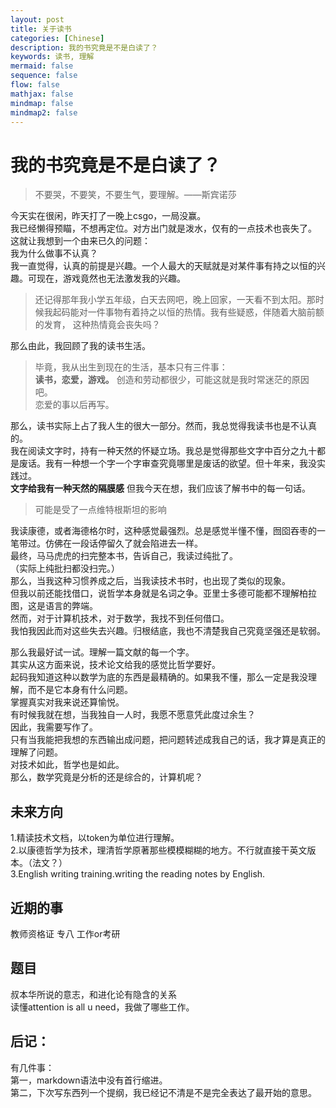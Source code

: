 ```yaml
---
layout: post
title: 关于读书
categories: [Chinese]
description: 我的书究竟是不是白读了？
keywords: 读书, 理解
mermaid: false
sequence: false
flow: false
mathjax: false
mindmap: false
mindmap2: false
---
```

# 我的书究竟是不是白读了？

>不要哭，不要笑，不要生气，要理解。——斯宾诺莎

今天实在很闲，昨天打了一晚上csgo，一局没赢。  
我已经懒得预瞄，不想再定位。对方出门就是泼水，仅有的一点技术也丧失了。  
这就让我想到一个由来已久的问题：  
我为什么做事不认真？  
我一直觉得，认真的前提是兴趣。一个人最大的天赋就是对某件事有持之以恒的兴趣。可现在，游戏竟然也无法激发我的兴趣。  
>还记得那年我小学五年级，白天去网吧，晚上回家，一天看不到太阳。那时候我起码能对一件事物有着持之以恒的热情。我有些疑惑，伴随着大脑前额的发育， 
 这种热情竟会丧失吗？  

那么由此，我回顾了我的读书生活。  
>毕竟，我从出生到现在的生活，基本只有三件事：  
**读书，恋爱，游戏。**
创造和劳动都很少，可能这就是我时常迷茫的原因吧。  
恋爱的事以后再写。  

那么，读书实际上占了我人生的很大一部分。然而，我总觉得我读书也是不认真的。  
我在阅读文字时，持有一种天然的怀疑立场。我总是觉得那些文字中百分之九十都是废话。我有一种想一个字一个字审查究竟哪里是废话的欲望。但十年来，我没实践过。  
**文字给我有一种天然的隔膜感**
但我今天在想，我们应该了解书中的每一句话。  
>可能是受了一点维特根斯坦的影响  

我读康德，或者海德格尔时，这种感觉最强烈。总是感觉半懂不懂，囫囵吞枣的一笔带过。仿佛在一段话停留久了就会陷进去一样。  
最终，马马虎虎的扫完整本书，告诉自己，我读过纯批了。  
（实际上纯批扫都没扫完。）  
那么，当我这种习惯养成之后，当我读技术书时，也出现了类似的现象。  
但我以前还能找借口，说哲学本身就是名词之争。亚里士多德可能都不理解柏拉图，这是语言的弊端。  
然而，对于计算机技术，对于数学，我找不到任何借口。  
我怕我因此而对这些失去兴趣。归根结底，我也不清楚我自己究竟坚强还是软弱。  

那么我最好试一试。理解一篇文献的每一个字。  
其实从这方面来说，技术论文给我的感觉比哲学要好。  
起码我知道这种以数学为底的东西是最精确的。如果我不懂，那么一定是我没理解，而不是它本身有什么问题。  
掌握真实对我来说还算愉悦。  
有时候我就在想，当我独自一人时，我愿不愿意凭此度过余生？  
因此，我需要写作了。  
只有当我能把我想的东西输出成问题，把问题转述成我自己的话，我才算是真正的理解了问题。  
对技术如此，哲学也是如此。  
那么，数学究竟是分析的还是综合的，计算机呢？  

## 未来方向  
1.精读技术文档，以token为单位进行理解。  
2.以康德哲学为技术，理清哲学原著那些模模糊糊的地方。不行就直接干英文版本。（法文？）  
3.English writing training.writing the reading notes by English.  

## 近期的事
教师资格证 专八 工作or考研  

## 题目
叔本华所说的意志，和进化论有隐含的关系  
读懂attention is all u need，我做了哪些工作。  


## 后记：
有几件事：  
第一，markdown语法中没有首行缩进。  
第二，下次写东西列一个提纲，我已经记不清是不是完全表达了最开始的意思。  


